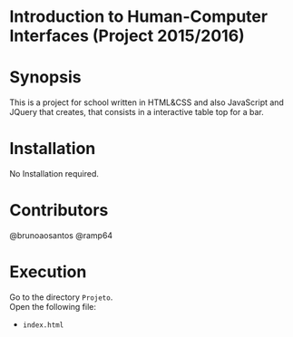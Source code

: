 # Introduction to Human-Computer Interfaces (Project 2015/2016)

# Synopsis
This is a project for school written in HTML&CSS and also JavaScript and JQuery that creates, that consists in a interactive table top for a bar.

# Installation
No Installation required.

# Contributors
@brunoaosantos
@ramp64

# Execution
Go to the directory  `Projeto`. <br />
Open the following file: 
* `index.html` 

